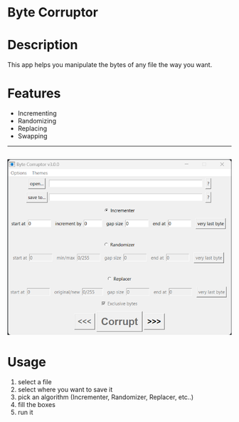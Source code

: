# Byte Corruptor

# Description
This app helps you manipulate the bytes of any file the way you want.

# Features
- Incrementing
- Randomizing
- Replacing
- Swapping
---
![ui](./gallery/ui.png)
---
# Usage
1. select a file
2. select where you want to save it
3. pick an algorithm (Incrementer, Randomizer, Replacer, etc..)
4. fill the boxes
5. run it
